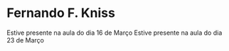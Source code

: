 # Fernando F. Kniss

Estive presente na aula do dia 16 de Março
Estive presente na aula do dia 23 de Março
